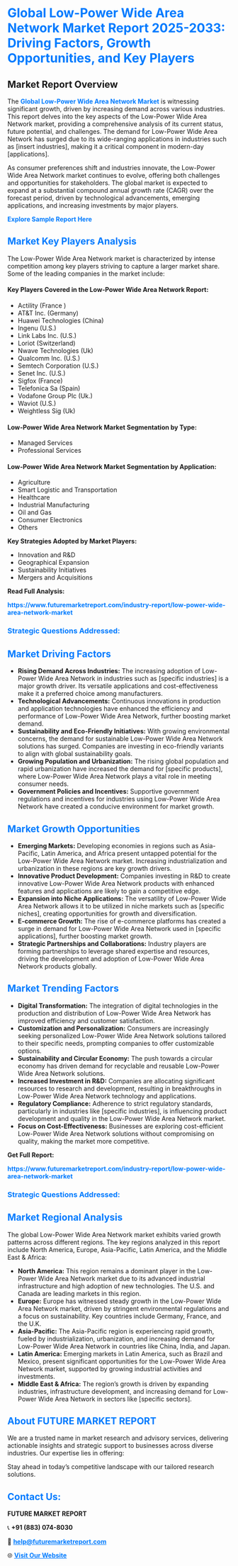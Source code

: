 <h1 style="color: #007BFF;">Global Low-Power Wide Area Network Market Report 2025-2033: Driving Factors, Growth Opportunities, and Key Players</h1>

<section id="overview">
<h2>Market Report Overview</h2>
<p>The <a href="https://www.futuremarketreport.com/industry-report/low-power-wide-area-network-market" style="color: #007BFF; text-decoration: none;"><strong>Global Low-Power Wide Area Network Market</strong></a> is witnessing significant growth, driven by increasing demand across various industries. This report delves into the key aspects of the Low-Power Wide Area Network market, providing a comprehensive analysis of its current status, future potential, and challenges. The demand for Low-Power Wide Area Network has surged due to its wide-ranging applications in industries such as [insert industries], making it a critical component in modern-day [applications].</p>
<p>As consumer preferences shift and industries innovate, the Low-Power Wide Area Network market continues to evolve, offering both challenges and opportunities for stakeholders. The global market is expected to expand at a substantial compound annual growth rate (CAGR) over the forecast period, driven by technological advancements, emerging applications, and increasing investments by major players.</p>
</section>

<section id="overview">
<p><a href="https://www.futuremarketreport.com/request-sample/reportId=42972" style="color: #007BFF; text-decoration: none;"><strong>Explore Sample Report Here</strong></a></p>
</section>

<section id="key-players">
<h2 style="color: #007BFF;">Market Key Players Analysis</h2>
<p>The Low-Power Wide Area Network market is characterized by intense competition among key players striving to capture a larger market share. Some of the leading companies in the market include:</p>
<h4>Key Players Covered in the Low-Power Wide Area Network Report:</h4>
<ul><li>Actility (France )</li><li>AT&amp;T Inc. (Germany)</li><li>Huawei Technologies (China)</li><li>Ingenu (U.S.)</li><li>Link Labs Inc. (U.S.)</li><li>Loriot (Switzerland)</li><li>Nwave Technologies (Uk)</li><li>Qualcomm Inc. (U.S.)</li><li>Semtech Corporation (U.S.)</li><li>Senet Inc. (U.S.)</li><li>Sigfox (France)</li><li>Telefonica Sa (Spain)</li><li>Vodafone Group Plc (Uk.)</li><li>Waviot (U.S.)</li><li>Weightless Sig (Uk)</li></ul>
<h4>Low-Power Wide Area Network Market Segmentation by Type:</h4>
<ul><li>Managed Services</li><li>Professional Services</li></ul>

<h4>Low-Power Wide Area Network Market Segmentation by Application:</h4>
<ul><li>Agriculture</li><li>Smart Logistic and Transportation</li><li>Healthcare</li><li>Industrial Manufacturing</li><li>Oil and Gas</li><li>Consumer Electronics</li><li>Others</li></ul>
<p><strong>Key Strategies Adopted by Market Players:</strong></p>
<ul>
<li>Innovation and R&D</li>
<li>Geographical Expansion</li>
<li>Sustainability Initiatives</li>
<li>Mergers and Acquisitions</li>
</ul>
</section>

<section>
<p><strong>Read Full Analysis: </strong></p><a href="https://www.futuremarketreport.com/industry-report/low-power-wide-area-network-market" style="color: #007BFF; text-decoration: none;"><strong>https://www.futuremarketreport.com/industry-report/low-power-wide-area-network-market</strong></a>
<h3 style="color: #007BFF;">Strategic Questions Addressed:</h3>
</section>

<section id="driving-factors">
<h2 style="color: #007BFF;">Market Driving Factors</h2>
<ul>
<li><strong>Rising Demand Across Industries:</strong> The increasing adoption of Low-Power Wide Area Network in industries such as [specific industries] is a major growth driver. Its versatile applications and cost-effectiveness make it a preferred choice among manufacturers.</li>
<li><strong>Technological Advancements:</strong> Continuous innovations in production and application technologies have enhanced the efficiency and performance of Low-Power Wide Area Network, further boosting market demand.</li>
<li><strong>Sustainability and Eco-Friendly Initiatives:</strong> With growing environmental concerns, the demand for sustainable Low-Power Wide Area Network solutions has surged. Companies are investing in eco-friendly variants to align with global sustainability goals.</li>
<li><strong>Growing Population and Urbanization:</strong> The rising global population and rapid urbanization have increased the demand for [specific products], where Low-Power Wide Area Network plays a vital role in meeting consumer needs.</li>
<li><strong>Government Policies and Incentives:</strong> Supportive government regulations and incentives for industries using Low-Power Wide Area Network have created a conducive environment for market growth.</li>
</ul>
</section>

<section id="growth-opportunities">
<h2 style="color: #007BFF;">Market Growth Opportunities</h2>
<ul>
<li><strong>Emerging Markets:</strong> Developing economies in regions such as Asia-Pacific, Latin America, and Africa present untapped potential for the Low-Power Wide Area Network market. Increasing industrialization and urbanization in these regions are key growth drivers.</li>
<li><strong>Innovative Product Development:</strong> Companies investing in R&D to create innovative Low-Power Wide Area Network products with enhanced features and applications are likely to gain a competitive edge.</li>
<li><strong>Expansion into Niche Applications:</strong> The versatility of Low-Power Wide Area Network allows it to be utilized in niche markets such as [specific niches], creating opportunities for growth and diversification.</li>
<li><strong>E-commerce Growth:</strong> The rise of e-commerce platforms has created a surge in demand for Low-Power Wide Area Network used in [specific applications], further boosting market growth.</li>
<li><strong>Strategic Partnerships and Collaborations:</strong> Industry players are forming partnerships to leverage shared expertise and resources, driving the development and adoption of Low-Power Wide Area Network products globally.</li>
</ul>
</section>

<section id="trending-factors">
<h2 style="color: #007BFF;">Market Trending Factors</h2>
<ul>
<li><strong>Digital Transformation:</strong> The integration of digital technologies in the production and distribution of Low-Power Wide Area Network has improved efficiency and customer satisfaction.</li>
<li><strong>Customization and Personalization:</strong> Consumers are increasingly seeking personalized Low-Power Wide Area Network solutions tailored to their specific needs, prompting companies to offer customizable options.</li>
<li><strong>Sustainability and Circular Economy:</strong> The push towards a circular economy has driven demand for recyclable and reusable Low-Power Wide Area Network solutions.</li>
<li><strong>Increased Investment in R&D:</strong> Companies are allocating significant resources to research and development, resulting in breakthroughs in Low-Power Wide Area Network technology and applications.</li>
<li><strong>Regulatory Compliance:</strong> Adherence to strict regulatory standards, particularly in industries like [specific industries], is influencing product development and quality in the Low-Power Wide Area Network market.</li>
<li><strong>Focus on Cost-Effectiveness:</strong> Businesses are exploring cost-efficient Low-Power Wide Area Network solutions without compromising on quality, making the market more competitive.</li>
</ul>
</section>

<section>
<p><strong>Get Full Report: </strong></p><a href="https://www.futuremarketreport.com/industry-report/low-power-wide-area-network-market" style="color: #007BFF; text-decoration: none;"><strong>https://www.futuremarketreport.com/industry-report/low-power-wide-area-network-market</strong></a>
<h3 style="color: #007BFF;">Strategic Questions Addressed:</h3>
</section>


<section id="regional-analysis">
<h2 style="color: #007BFF;">Market Regional Analysis</h2>
<p>The global Low-Power Wide Area Network market exhibits varied growth patterns across different regions. The key regions analyzed in this report include North America, Europe, Asia-Pacific, Latin America, and the Middle East & Africa:</p>
<ul>
<li><strong>North America:</strong> This region remains a dominant player in the Low-Power Wide Area Network market due to its advanced industrial infrastructure and high adoption of new technologies. The U.S. and Canada are leading markets in this region.</li>
<li><strong>Europe:</strong> Europe has witnessed steady growth in the Low-Power Wide Area Network market, driven by stringent environmental regulations and a focus on sustainability. Key countries include Germany, France, and the U.K.</li>
<li><strong>Asia-Pacific:</strong> The Asia-Pacific region is experiencing rapid growth, fueled by industrialization, urbanization, and increasing demand for Low-Power Wide Area Network in countries like China, India, and Japan.</li>
<li><strong>Latin America:</strong> Emerging markets in Latin America, such as Brazil and Mexico, present significant opportunities for the Low-Power Wide Area Network market, supported by growing industrial activities and investments.</li>
<li><strong>Middle East & Africa:</strong> The region’s growth is driven by expanding industries, infrastructure development, and increasing demand for Low-Power Wide Area Network in sectors like [specific sectors].</li>
</ul>
</section>

<footer>
<h2 style="color: #007BFF;">About FUTURE MARKET REPORT</h2>
<p>We are a trusted name in market research and advisory services, delivering actionable insights and strategic support to businesses across diverse industries. Our expertise lies in offering:</p>

<p>Stay ahead in today’s competitive landscape with our tailored research solutions.</p>

<h2 style="color: #007BFF;">Contact Us:</h2>
<p><strong>FUTURE MARKET REPORT</strong></p>
<p>📞 <strong>+91 (883) 074-8030</strong></p>
<p>📧 <strong><a href="mailto:help@futuremarketreport.com" style="color: #007BFF;">help@futuremarketreport.com</a></strong></p>
<p>🌐 <strong><a href="https://www.futuremarketreport.com/" style="color: #007BFF;">Visit Our Website</a></strong></p>
</footer>